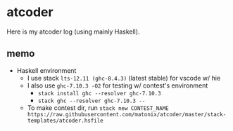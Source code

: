 # atcoder

Here is my atcoder log (using mainly Haskell).

## memo

- Haskell environment
  - I use stack `lts-12.11 (ghc-8.4.3)` (latest stable) for vscode w/ hie
  - I also use `ghc-7.10.3 -O2` for testing w/ contest's environment
    - `stack install ghc --resolver ghc-7.10.3`
    - `stack ghc --resolver ghc-7.10.3 -- `
  - To make contest dir, run `stack new CONTEST_NAME https://raw.githubusercontent.com/matonix/atcoder/master/stack-templates/atcoder.hsfile`